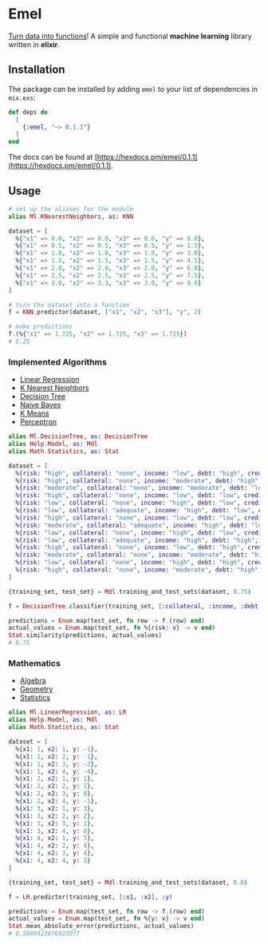 # Emel

[Turn data into functions](https://github.com/mrdimosthenis/emel)! A simple and functional **machine learning** library written in **elixir**.

## Installation

The package can be installed by adding `emel` to your list of dependencies in `mix.exs`:

```elixir
def deps do
  [
    {:emel, "~> 0.1.1"}
  ]
end
```

The docs can be found at [https://hexdocs.pm/emel/0.1.1](https://hexdocs.pm/emel/0.1.1).

## Usage
  ```elixir
  # set up the aliases for the module
  alias Ml.KNearestNeighbors, as: KNN

  dataset = [
    %{"x1" => 0.0, "x2" => 0.0, "x3" => 0.0, "y" => 0.0},
    %{"x1" => 0.5, "x2" => 0.5, "x3" => 0.5, "y" => 1.5},
    %{"x1" => 1.0, "x2" => 1.0, "x3" => 1.0, "y" => 3.0},
    %{"x1" => 1.5, "x2" => 1.5, "x3" => 1.5, "y" => 4.5},
    %{"x1" => 2.0, "x2" => 2.0, "x3" => 2.0, "y" => 6.0},
    %{"x1" => 2.5, "x2" => 2.5, "x3" => 2.5, "y" => 7.5},
    %{"x1" => 3.0, "x2" => 3.3, "x3" => 3.0, "y" => 9.0}
  ]

  # turn the dataset into a function
  f = KNN.predictor(dataset, ["x1", "x2", "x3"], "y", 2)

  # make predictions
  f.(%{"x1" => 1.725, "x2" => 1.725, "x3" => 1.725})
  # 5.25
  ```

  ### Implemented Algorithms

  * [Linear Regression](https://hexdocs.pm/emel/0.1.1/Ml.LinearRegression.html)
  * [K Nearest Neighbors](https://hexdocs.pm/emel/0.1.1/Ml.KNearestNeighbors.html)
  * [Decision Tree](https://hexdocs.pm/emel/0.1.1/Ml.DecisionTree.html)
  * [Naive Bayes](https://hexdocs.pm/emel/0.1.1/Ml.NaiveBayes.html)
  * [K Means](https://hexdocs.pm/emel/0.1.1/Ml.KMeans.html)
  * [Perceptron](https://hexdocs.pm/emel/0.1.1/Ml.Perceptron.html)

  ```elixir
  alias Ml.DecisionTree, as: DecisionTree
  alias Help.Model, as: Mdl
  alias Math.Statistics, as: Stat

  dataset = [
    %{risk: "high", collateral: "none", income: "low", debt: "high", credit_history: "bad"},
    %{risk: "high", collateral: "none", income: "moderate", debt: "high", credit_history: "unknown"},
    %{risk: "moderate", collateral: "none", income: "moderate", debt: "low", credit_history: "unknown"},
    %{risk: "high", collateral: "none", income: "low", debt: "low", credit_history: "unknown"},
    %{risk: "low", collateral: "none", income: "high", debt: "low", credit_history: "unknown"},
    %{risk: "low", collateral: "adequate", income: "high", debt: "low", credit_history: "unknown"},
    %{risk: "high", collateral: "none", income: "low", debt: "low", credit_history: "bad"},
    %{risk: "moderate", collateral: "adequate", income: "high", debt: "low", credit_history: "bad"},
    %{risk: "low", collateral: "none", income: "high", debt: "low", credit_history: "good"},
    %{risk: "low", collateral: "adequate", income: "high", debt: "high", credit_history: "good"},
    %{risk: "high", collateral: "none", income: "low", debt: "high", credit_history: "good"},
    %{risk: "moderate", collateral: "none", income: "moderate", debt: "high", credit_history: "good"},
    %{risk: "low", collateral: "none", income: "high", debt: "high", credit_history: "good"},
    %{risk: "high", collateral: "none", income: "moderate", debt: "high", credit_history: "bad"}
  ]

  {training_set, test_set} = Mdl.training_and_test_sets(dataset, 0.75)

  f = DecisionTree.classifier(training_set, [:collateral, :income, :debt, :credit_history], :risk)

  predictions = Enum.map(test_set, fn row -> f.(row) end)
  actual_values = Enum.map(test_set, fn %{risk: v} -> v end)
  Stat.similarity(predictions, actual_values)
  # 0.75
  ```

  ### Mathematics

  * [Algebra](https://hexdocs.pm/emel/0.1.1/Math.Algebra.html)
  * [Geometry](https://hexdocs.pm/emel/0.1.1/Math.Geometry.html)
  * [Statistics](https://hexdocs.pm/emel/0.1.1/Math.Statistics.html)

  ```elixir
  alias Ml.LinearRegression, as: LR
  alias Help.Model, as: Mdl
  alias Math.Statistics, as: Stat

  dataset = [
    %{x1: 1, x2: 1, y: -1},
    %{x1: 1, x2: 2, y: -1},
    %{x1: 1, x2: 3, y: -2},
    %{x1: 1, x2: 4, y: -4},
    %{x1: 2, x2: 1, y: 1},
    %{x1: 2, x2: 2, y: 1},
    %{x1: 2, x2: 3, y: 0},
    %{x1: 2, x2: 4, y: -1},
    %{x1: 3, x2: 1, y: 3},
    %{x1: 3, x2: 2, y: 2},
    %{x1: 3, x2: 3, y: 1},
    %{x1: 3, x2: 4, y: 0},
    %{x1: 4, x2: 1, y: 5},
    %{x1: 4, x2: 2, y: 4},
    %{x1: 4, x2: 3, y: 4},
    %{x1: 4, x2: 4, y: 3}
  ]

  {training_set, test_set} = Mdl.training_and_test_sets(dataset, 0.8)

  f = LR.predictor(training_set, [:x1, :x2], :y)

  predictions = Enum.map(test_set, fn row -> f.(row) end)
  actual_values = Enum.map(test_set, fn %{y: v} -> v end)
  Stat.mean_absolute_error(predictions, actual_values)
  # 0.5889423076923077
  ```
 